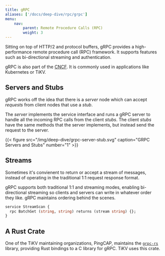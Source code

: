 ```yaml
---
title: gRPC
aliases: ['/docs/deep-dive/rpc/grpc']
menu:
    nav:
        parent: Remote Procedure Calls (RPC)
        weight: 3
---
```


Sitting on top of HTTP/2 and protocol buffers, gRPC provides a high-performance
remote procedure call (RPC) framework. It supports features such as
bi-directional streaming and authentication.

gRPC is also part of the [CNCF](https://www.cncf.io/projects/). It is commonly
used in applications like Kubernetes or TiKV.

## Servers and Stubs

gRPC works off the idea that there is a *server* node which can accept
*requests* from client nodes that use a *stub*.

The *server* implements the service interface and runs a gRPC server to handle
all the incoming RPC calls from the client *stubs*. The client *stubs* have the
same methods that the server implements, but instead send the
request to the server.

{{< figure
    src="/img/deep-dive/grpc-server-stub.svg"
    caption="GRPC Servers and Stubs"
    number="1" >}}

## Streams

Sometimes it's convienent to return or accept a stream of messages, instead of
operating in the traditional 1:1 request response format.

gRPC supports both traditional 1:1 and streaming modes, enabling bi-directional
streaming so clients and servers can write in whatever order they like. gRPC
maintains ordering behind the scenes.

```protobuf
service StreamScan {
  rpc BatchGet (string, string) returns (stream string) {};
}
```

## A Rust Crate

One of the TiKV maintaining organizations, PingCAP, maintains the
[`grpc-rs`](https://github.com/pingcap/grpc-rs) library, providing Rust bindings
to a C library for gRPC. TiKV uses this crate.
